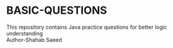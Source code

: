 # BASIC-QUESTIONS
This repository contains Java practice questions for better logic understanding
<br>
Author-Shahab Saeed
